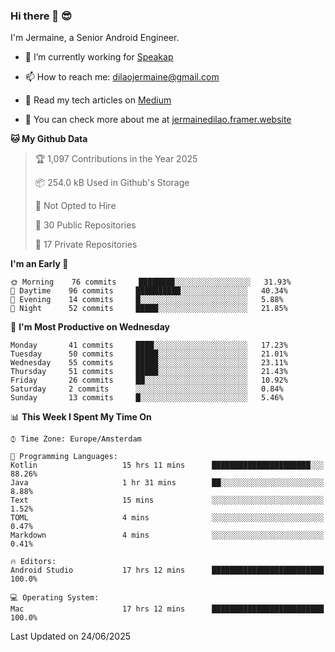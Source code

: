 ### Hi there 👋 😎
I'm Jermaine, a Senior Android Engineer.

- 🔭 I’m currently working for [Speakap](https://www.speakap.com/)

- 📫 How to reach me: dilaojermaine@gmail.com

- 📖 Read my tech articles on [Medium](https://jermainedilao.medium.com/)

- 👀 You can check more about me at [jermainedilao.framer.website](https://jermainedilao.framer.website)

<!--
**jermainedilao/jermainedilao** is a ✨ _special_ ✨ repository because its `README.md` (this file) appears on your GitHub profile.

Here are some ideas to get you started:

- 🔭 I’m currently working on ...
- 🌱 I’m currently learning ...
- 👯 I’m looking to collaborate on ...
- 🤔 I’m looking for help with ...
- 💬 Ask me about ...
- 📫 How to reach me: ...
- 😄 Pronouns: ...
- ⚡ Fun fact: ...
-->

<!--START_SECTION:waka-->
**🐱 My Github Data** 

> 🏆 1,097 Contributions in the Year 2025
 > 
> 📦 254.0 kB Used in Github's Storage 
 > 
> 🚫 Not Opted to Hire
 > 
> 📜 30 Public Repositories 
 > 
> 🔑 17 Private Repositories  
 > 
**I'm an Early 🐤** 

```text
🌞 Morning    76 commits     ████████░░░░░░░░░░░░░░░░░   31.93% 
🌆 Daytime    96 commits     ██████████░░░░░░░░░░░░░░░   40.34% 
🌃 Evening    14 commits     █░░░░░░░░░░░░░░░░░░░░░░░░   5.88% 
🌙 Night      52 commits     █████░░░░░░░░░░░░░░░░░░░░   21.85%

```
📅 **I'm Most Productive on Wednesday** 

```text
Monday       41 commits     ████░░░░░░░░░░░░░░░░░░░░░   17.23% 
Tuesday      50 commits     █████░░░░░░░░░░░░░░░░░░░░   21.01% 
Wednesday    55 commits     █████░░░░░░░░░░░░░░░░░░░░   23.11% 
Thursday     51 commits     █████░░░░░░░░░░░░░░░░░░░░   21.43% 
Friday       26 commits     ██░░░░░░░░░░░░░░░░░░░░░░░   10.92% 
Saturday     2 commits      ░░░░░░░░░░░░░░░░░░░░░░░░░   0.84% 
Sunday       13 commits     █░░░░░░░░░░░░░░░░░░░░░░░░   5.46%

```


📊 **This Week I Spent My Time On** 

```text
⌚︎ Time Zone: Europe/Amsterdam

💬 Programming Languages: 
Kotlin                   15 hrs 11 mins      ██████████████████████░░░   88.26% 
Java                     1 hr 31 mins        ██░░░░░░░░░░░░░░░░░░░░░░░   8.88% 
Text                     15 mins             ░░░░░░░░░░░░░░░░░░░░░░░░░   1.52% 
TOML                     4 mins              ░░░░░░░░░░░░░░░░░░░░░░░░░   0.47% 
Markdown                 4 mins              ░░░░░░░░░░░░░░░░░░░░░░░░░   0.41%

🔥 Editors: 
Android Studio           17 hrs 12 mins      █████████████████████████   100.0%

💻 Operating System: 
Mac                      17 hrs 12 mins      █████████████████████████   100.0%

```


 Last Updated on 24/06/2025
<!--END_SECTION:waka-->
